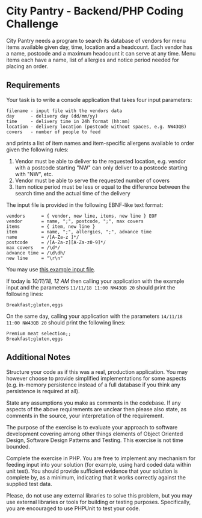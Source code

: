 # City Pantry - Backend/PHP Coding Challenge

City Pantry needs a program to search its database of vendors for menu items available given day, time, location and a headcount. Each vendor has a name, postcode and a maximum headcount it can serve at any time. Menu items each have a name, list of allergies and notice period needed for placing an order.

## Requirements

Your task is to write a console application that takes four input parameters:

```
filename - input file with the vendors data
day      - delivery day (dd/mm/yy)
time     - delivery time in 24h format (hh:mm)
location - delivery location (postcode without spaces, e.g. NW43QB)
covers   - number of people to feed
```
 
and prints a list of item names and item-specific allergens available to order given the following rules:

1. Vendor must be able to deliver to the requested location, e.g. vendor with a postcode starting "NW" can only deliver to a postcode starting with "NW", etc.
2. Vendor must be able to serve the requested number of covers
3. Item notice period must be less or equal to the difference between the search time and the actual time of the delivery

The input file is provided in the following EBNF-like text format:
    
```
vendors      = { vendor, new line, items, new line } EOF
vendor       = name, ";", postcode, ";", max covers
items        = { item, new line }
item         = name, ";", allergies, ";", advance time
name         = /[A-Za-z ]*/
postcode     = /[A-Za-z][A-Za-z0-9]*/
max covers   = /\d*/
advance time = /\d\dh/
new line     = "\r\n"
```

You may use [this example input file](./example-input).    

If today is *10/11/18, 12 AM* then calling your application with the example input and the parameters `11/11/18 11:00 NW43QB 20` should print the following lines:

```
Breakfast;gluten,eggs
````
    
On the same day, calling your application with the parameters `14/11/18 11:00 NW43QB 20` should print the following lines:

```
Premium meat selection;;
Breakfast;gluten,eggs
``` 

## Additional Notes

Structure your code as if this was a real, production application. You may however choose to provide simplified implementations for some aspects (e.g. in-memory persistence instead of a full database if you think any persistence is required at all).

State any assumptions you make as comments in the codebase. If any aspects of the above requirements are unclear then please also state, as comments in the source, your interpretation of the requirement.

The purpose of the exercise is to evaluate your approach to software development covering among other things elements of Object Oriented Design, Software Design Patterns and Testing. This exercise is not time bounded.

Complete the exercise in PHP. You are free to implement any mechanism for feeding input into your solution (for example, using hard coded data within unit test). You should provide sufficient evidence that your solution is complete by, as a minimum, indicating that it works correctly against the supplied test data.

Please, do not use any external libraries to solve this problem, but you may use external libraries or tools for building or testing purposes. Specifically, you are encouraged to use PHPUnit to test your code.
